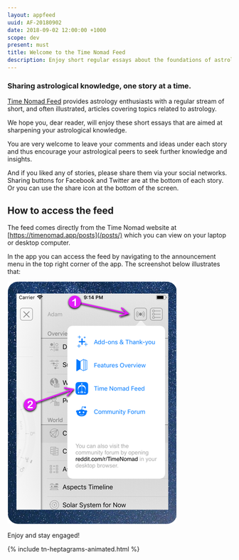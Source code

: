 ```yaml
---
layout: appfeed
uuid: AF-20180902
date: 2018-09-02 12:00:00 +1000
scope: dev
present: must
title: Welcome to the Time Nomad Feed
description: Enjoy short regular essays about the foundations of astrology.
---
```


### Sharing astrological knowledge, one story at a time.

[Time Nomad Feed](/posts) provides astrology enthusiasts with a regular stream of short, and often illustrated, articles covering topics related to astrology.

We hope you, dear reader, will enjoy these short essays that are aimed at sharpening your astrological knowledge.

You are very welcome to leave your comments and ideas under each story and thus encourage your astrological peers to seek further knowledge and insights.

And if you liked any of stories, please share them via your social networks. Sharing buttons for Facebook and Twitter are at the bottom of each story. Or you can use the share icon at the bottom of the screen.

## How to access the feed

The feed comes directly from the Time Nomad website at [https://timenomad.app/posts](/posts/) which you can view on your laptop or desktop computer.

In the app you can access the feed by navigating to the announcement menu in the top right corner of the app. The screenshot below illustrates that:

![Time Nomad app feed](/images/appfeed/tn-appfeed-access-in-app.png "Time Nomad app feed")

Enjoy and stay engaged!

{% include tn-heptagrams-animated.html %}


